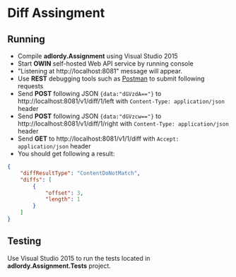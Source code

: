 ﻿Diff Assingment
===============
## Running

* Compile **adlordy.Assignment** using  Visual Studio 2015
* Start **OWIN** self-hosted Web API service by running console
* "Listening at http://localhost:8081" message will appear.
* Use **REST** debugging tools such as [Postman](https://chrome.google.com/webstore/detail/postman/fhbjgbiflinjbdggehcddcbncdddomop?hl=en) to
submit following requests
* Send **POST** following JSON `{data:"dGVzdA=="}` to http://localhost:8081/v1/diff/1/left 
with `Content-Type: application/json` header
* Send **POST**  following JSON `{data:"dGVzcw=="}` to http://localhost:8081/v1/diff/1/right
with `Content-Type: application/json` header
* Send **GET** to http://localhost:8081/v1/1/diff with `Accept: application/json` header
* You should get following a result:
```json
{
    "diffResultType": "ContentDoNotMatch",
    "diffs": [
        {
            "offset": 3,
            "length": 1
        }
    ]
}
```

## Testing

Use Visual Studio 2015 to run the tests located in **adlordy.Assignment.Tests** project. 